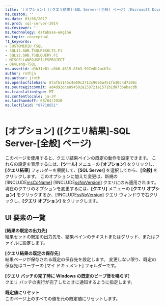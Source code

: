 ```yaml
---
title: '[オプション] ([クエリ結果]-SQL Server-[全般] ページ) |Microsoft Docs'
ms.custom: ''
ms.date: 03/06/2017
ms.prod: sql-server-2014
ms.reviewer: ''
ms.technology: database-engine
ms.topic: conceptual
f1_keywords:
- CUSTOMERID_TSQL
- SQL12.SWB.TSQLRESULTS.F1
- SQL12.SWB.TSQLQUERY.F1
- MISCELLANEOUSFILESPROJECT
- DevLang-TSQL
ms.assetid: d3b31e81-c0b6-4615-8fb3-997edb2acb7a
author: rothja
ms.author: jroth
ms.openlocfilehash: 87af61145c4e09c2713c96e5a451fe30c4d7300c
ms.sourcegitcommit: ad4d92dce894592a259721a1571b1d8736abacdb
ms.translationtype: MT
ms.contentlocale: ja-JP
ms.lasthandoff: 08/04/2020
ms.locfileid: "87718651"
---
```

# <a name="options-query-results-sql-server-general-page"></a>[オプション] ([クエリ結果]-SQL Server-[全般] ページ)
  このページを使用すると、クエリ結果ペインの既定の動作を設定できます。 これらの設定を表示するには、**[ツール]** メニューの **[オプション]** をクリックし、**[クエリ結果]** フォルダーを展開して、**[SQL Server]** を選択してから、**[全般]** をクリックします。 このオプションに加えた変更は、新規の [!INCLUDE[msCoName](../includes/msconame-md.md)] [!INCLUDE[ssNoVersion](../includes/ssnoversion-md.md)] クエリにのみ適用されます。 現在のクエリのオプションを変更するには、**[クエリ]** メニューの **[クエリ オプション]** をクリックするか、[!INCLUDE[ssNoVersion](../includes/ssnoversion-md.md)] クエリ ウィンドウで右クリックし、**[クエリ オプション]** をクリックします。  
  
## <a name="ui-element-list"></a>UI 要素の一覧  
 **[結果の既定の出力先]**  
 結果セットの既定の出力先を、結果ペインのテキストまたはグリッド、またはファイルに設定します。  
  
 **[クエリ結果の既定の保存先]**  
 結果ページが保存される既定の保存先を設定します。 変更しない限り、既定の保存先はユーザーの [マイ ドキュメント] フォルダーです。  
  
 **[クエリ バッチの完了時に Windows の既定のビープ音を鳴らす]**  
 クエリ バッチの実行が完了したときに通知するように指定します。  
  
 **既定値にリセット**  
 このページ上のすべての値を元の既定値にリセットします。  
  
  
